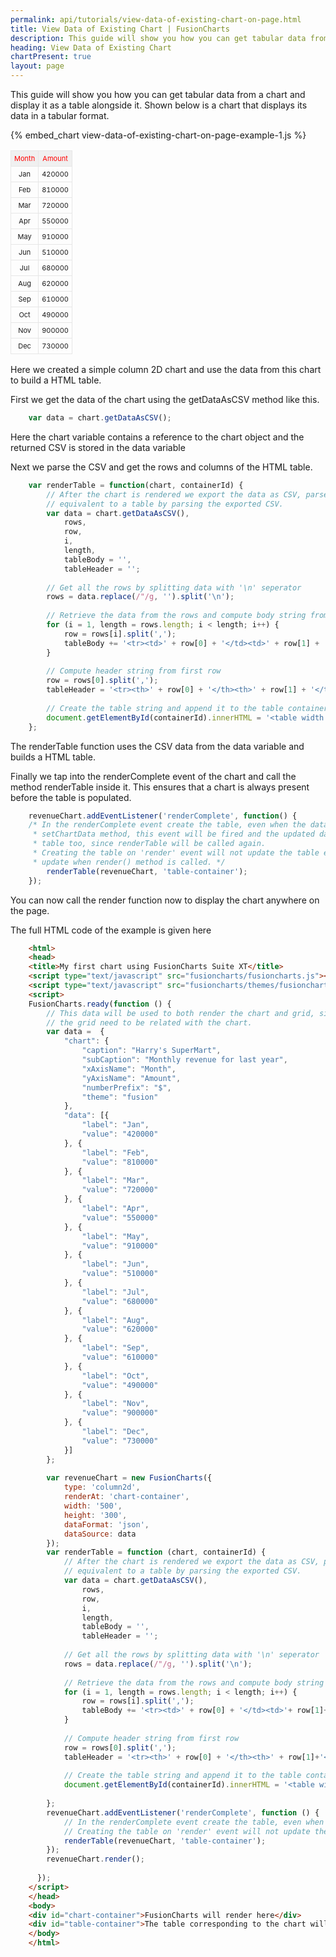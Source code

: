 ```yaml
---
permalink: api/tutorials/view-data-of-existing-chart-on-page.html
title: View Data of Existing Chart | FusionCharts
description: This guide will show you how you can get tabular data from a chart and display it as a table alongside it.
heading: View Data of Existing Chart
chartPresent: true
layout: page
---
```


This guide will show you how you can get tabular data from a chart and display it as a table alongside it. Shown below is a chart that displays its data in a tabular format.

{% embed_chart view-data-of-existing-chart-on-page-example-1.js %}

<table>
<tr><td style="padding:5px; text-align:center; border:1px solid #e7e7e7; background-color:#f0f0f0; font-size:11px; color:#ff0000">Month</td><td style="padding:5px; text-align:center; border:1px solid #e7e7e7; background-color:#f0f0f0; font-size:11px; color:#ff0000">Amount
</td></tr><tr><td style="padding:5px; text-align:center; border:1px solid #e7e7e7; background-color:##F5F5F5; font-size:11px;">Jan</td><td style="padding:5px; text-align:center; border:1px solid #e7e7e7; background-color:##F5F5F5; font-size:11px;">420000
</td></tr><tr><td style="padding:5px; text-align:center; border:1px solid #e7e7e7; background-color:##F5F5F5; font-size:11px;">Feb</td><td style="padding:5px; text-align:center; border:1px solid #e7e7e7; background-color:##F5F5F5; font-size:11px;">810000
</td></tr><tr><td style="padding:5px; text-align:center; border:1px solid #e7e7e7; background-color:##F5F5F5; font-size:11px;">Mar</td><td style="padding:5px; text-align:center; border:1px solid #e7e7e7; background-color:##F5F5F5; font-size:11px;">720000
</td></tr><tr><td style="padding:5px; text-align:center; border:1px solid #e7e7e7; background-color:##F5F5F5; font-size:11px;">Apr</td><td style="padding:5px; text-align:center; border:1px solid #e7e7e7; background-color:##F5F5F5; font-size:11px;">550000
</td></tr><tr><td style="padding:5px; text-align:center; border:1px solid #e7e7e7; background-color:##F5F5F5; font-size:11px;">May</td><td style="padding:5px; text-align:center; border:1px solid #e7e7e7; background-color:##F5F5F5; font-size:11px;">910000
</td></tr><tr><td style="padding:5px; text-align:center; border:1px solid #e7e7e7; background-color:##F5F5F5; font-size:11px;">Jun</td><td style="padding:5px; text-align:center; border:1px solid #e7e7e7; background-color:##F5F5F5; font-size:11px;">510000
</td></tr><tr><td style="padding:5px; text-align:center; border:1px solid #e7e7e7; background-color:##F5F5F5; font-size:11px;">Jul</td><td style="padding:5px; text-align:center; border:1px solid #e7e7e7; background-color:##F5F5F5; font-size:11px;">680000
</td></tr><tr><td style="padding:5px; text-align:center; border:1px solid #e7e7e7; background-color:##F5F5F5; font-size:11px;">Aug</td><td style="padding:5px; text-align:center; border:1px solid #e7e7e7; background-color:##F5F5F5; font-size:11px;">620000
</td></tr><tr><td style="padding:5px; text-align:center; border:1px solid #e7e7e7; background-color:##F5F5F5; font-size:11px;">Sep</td><td style="padding:5px; text-align:center; border:1px solid #e7e7e7; background-color:##F5F5F5; font-size:11px;">610000
</td></tr><tr><td style="padding:5px; text-align:center; border:1px solid #e7e7e7; background-color:##F5F5F5; font-size:11px;">Oct</td><td style="padding:5px; text-align:center; border:1px solid #e7e7e7; background-color:##F5F5F5; font-size:11px;">490000
</td></tr><tr><td style="padding:5px; text-align:center; border:1px solid #e7e7e7; background-color:##F5F5F5; font-size:11px;">Nov</td><td style="padding:5px; text-align:center; border:1px solid #e7e7e7; background-color:##F5F5F5; font-size:11px;">900000
</td></tr><tr><td style="padding:5px; text-align:center; border:1px solid #e7e7e7; background-color:##F5F5F5; font-size:11px;">Dec</td><td style="padding:5px; text-align:center; border:1px solid #e7e7e7; background-color:##F5F5F5; font-size:11px;">730000</td></tr>
</table>


Here we created a simple column 2D chart and use the data from this chart to build a HTML table.

First we get the data of the chart using the getDataAsCSV method like this.

```javascript
	var data = chart.getDataAsCSV(); 
```

Here the chart variable contains a reference to the chart object and the returned CSV is stored in the data variable

Next we parse the CSV and get the rows and columns of the HTML table.


```javascript
	var renderTable = function(chart, containerId) {
	    // After the chart is rendered we export the data as CSV, parse it and then create a markup
	    // equivalent to a table by parsing the exported CSV.
	    var data = chart.getDataAsCSV(),
	        rows,
	        row,
	        i,
	        length,
	        tableBody = '',
	        tableHeader = '';
	 
	    // Get all the rows by splitting data with '\n' seperator
	    rows = data.replace(/"/g, '').split('\n');
	 
	    // Retrieve the data from the rows and compute body string from the data rows
	    for (i = 1, length = rows.length; i < length; i++) {
	        row = rows[i].split(',');
	        tableBody += '<tr><td>' + row[0] + '</td><td>' + row[1] + '</td></tr>';
	    }
	 
	    // Compute header string from first row
	    row = rows[0].split(',');
	    tableHeader = '<tr><th>' + row[0] + '</th><th>' + row[1] + '</th></tr>';
	 
	    // Create the table string and append it to the table container
	    document.getElementById(containerId).innerHTML = '<table width ="500px;"><tbody>' + tableHeader + tableBody + '</tbody</table>';
	};
```


The renderTable function uses the CSV data from the data variable and builds a HTML table.

Finally we tap into the renderComplete event of the chart and call the method renderTable inside it. This ensures that a chart is always present before the table is populated.


```javascript
	revenueChart.addEventListener('renderComplete', function() {
    /* In the renderComplete event create the table, even when the data is updated by calling
     * setChartData method, this event will be fired and the updated data will reflect in the
     * table too, since renderTable will be called again.
     * Creating the table on 'render' event will not update the table everytime, it will only
     * update when render() method is called. */
	    renderTable(revenueChart, 'table-container');
	});
```


You can now call the render function now to display the chart anywhere on the page.

The full HTML code of the example is given here


```html
	<html>
	<head>
	<title>My first chart using FusionCharts Suite XT</title>
	<script type="text/javascript" src="fusioncharts/fusioncharts.js"></script>
	<script type="text/javascript" src="fusioncharts/themes/fusioncharts.theme.fusion.js"></script>
	<script>
	FusionCharts.ready(function () {
	    // This data will be used to both render the chart and grid, since
	    // the grid need to be related with the chart.
	    var data =  {
	        "chart": {
	            "caption": "Harry's SuperMart",
	            "subCaption": "Monthly revenue for last year",
	            "xAxisName": "Month",
	            "yAxisName": "Amount",
	            "numberPrefix": "$",
	            "theme": "fusion"
	        },
	        "data": [{
	            "label": "Jan",
	            "value": "420000"
	        }, {
	            "label": "Feb",
	            "value": "810000"
	        }, {
	            "label": "Mar",
	            "value": "720000"
	        }, {
	            "label": "Apr",
	            "value": "550000"
	        }, {
	            "label": "May",
	            "value": "910000"
	        }, {
	            "label": "Jun",
	            "value": "510000"
	        }, {
	            "label": "Jul",
	            "value": "680000"
	        }, {
	            "label": "Aug",
	            "value": "620000"
	        }, {
	            "label": "Sep",
	            "value": "610000"
	        }, {
	            "label": "Oct",
	            "value": "490000"
	        }, {
	            "label": "Nov",
	            "value": "900000"
	        }, {
	            "label": "Dec",
	            "value": "730000"
	        }]
	    };
	 
	    var revenueChart = new FusionCharts({
	        type: 'column2d',
	        renderAt: 'chart-container',
	        width: '500',
	        height: '300',
	        dataFormat: 'json',
	        dataSource: data
	    });
	    var renderTable = function (chart, containerId) {
	        // After the chart is rendered we export the data as CSV, parse it and then create a markup
	        // equivalent to a table by parsing the exported CSV.
	        var data = chart.getDataAsCSV(),
	            rows,
	            row,
	            i,
	            length,
	            tableBody = '',
	            tableHeader = '';
	 
	        // Get all the rows by splitting data with '\n' seperator
	        rows = data.replace(/"/g, '').split('\n');
	 
	        // Retrieve the data from the rows and compute body string from the data rows
	        for (i = 1, length = rows.length; i < length; i++) {
	            row = rows[i].split(',');
	            tableBody += '<tr><td>' + row[0] + '</td><td>'+ row[1]+'</td></tr>' ;
	        }
	 
	        // Compute header string from first row
	        row = rows[0].split(',');
	        tableHeader = '<tr><th>' + row[0] + '</th><th>' + row[1]+'</th></tr>' ;
	 
	        // Create the table string and append it to the table container
	        document.getElementById(containerId).innerHTML = '<table width ="500px;"><tbody>'+tableHeader+tableBody+'</tbody</table>';
	 
	    };
	    revenueChart.addEventListener('renderComplete', function () {
	        // In the renderComplete event create the table, even when the data is updated by calling setChartData method, this event will be fired and the updated data will reflect in the table too, since renderTable will be called again.
	        // Creating the table on 'render' event will not update the table everytime, it will only update when render() method is called.
	        renderTable(revenueChart, 'table-container');
	    });
	    revenueChart.render();
	 
	  });
	</script>
	</head>
	<body>
	<div id="chart-container">FusionCharts will render here</div>
	<div id="table-container">The table corresponding to the chart will render here</div>
	</body>
	</html>
```

